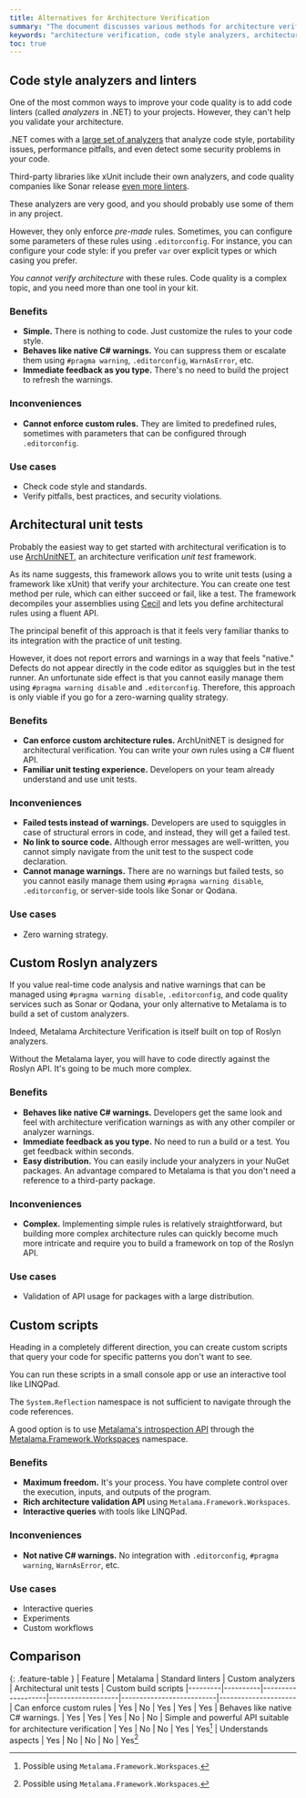 ```yaml
---
title: Alternatives for Architecture Verification
summary: "The document discusses various methods for architecture verification, including code style analyzers, architectural unit tests, custom Roslyn analyzers, and custom scripts."
keywords: "architecture verification, code style analyzers, architectural unit tests, Roslyn analyzers, custom scripts, .NET, custom architecture rules, native warnings, real-time code analysis, alternatives"
toc: true
---
```


## Code style analyzers and linters

One of the most common ways to improve your code quality is to add code linters (called _analyzers_ in .NET) to your
projects. However, they can't help you validate your architecture.

.NET comes with a [large set of analyzers](https://learn.microsoft.com/en-us/dotnet/fundamentals/code-analysis/overview)
that analyze code style, portability issues, performance pitfalls, and even detect some security problems in your code.

Third-party libraries like xUnit include their own analyzers, and code quality companies like Sonar
release [even more linters](https://www.nuget.org/packages/SonarAnalyzer.CSharp/).

These analyzers are very good, and you should probably use some of them in any project.

However, they only enforce _pre-made_ rules. Sometimes, you can configure some parameters of these rules using
`.editorconfig`. For instance, you can configure your code style: if you prefer `var` over explicit types or which
casing you prefer.

_You cannot verify architecture_ with these rules. Code quality is a complex topic, and you need more than one tool in
your kit.

<div class="row benefits">
<div class="col" markdown="block">

### Benefits

- **Simple.** There is nothing to code. Just customize the rules to your code style.
- **Behaves like native C# warnings.** You can suppress them or escalate them using `#pragma warning`, `.editorconfig`,
  `WarnAsError`, etc.
- **Immediate feedback as you type.** There's no need to build the project to refresh the warnings.

</div>
<div class="col"  markdown="block">

### Inconveniences

- **Cannot enforce custom rules.** They are limited to predefined rules, sometimes with parameters that can be
  configured through `.editorconfig`.

</div>
<div class="col"  markdown="block">

### Use cases

- Check code style and standards.
- Verify pitfalls, best practices, and security violations.

</div>
</div>

## Architectural unit tests

Probably the easiest way to get started with architectural verification is to
use [ArchUnitNET](https://github.com/TNG/ArchUnitNET), an architecture verification _unit test_ framework.

As its name suggests, this framework allows you to write unit tests (using a framework like xUnit) that verify your
architecture. You can create one test method per rule, which can either succeed or fail, like a test. The framework
decompiles your assemblies using [Cecil](https://github.com/jbevain/cecil) and lets you define architectural rules using
a fluent API.

The principal benefit of this approach is that it feels very familiar thanks to its integration with the practice of
unit testing.

However, it does not report errors and warnings in a way that feels "native." Defects do not appear directly in the code
editor as squiggles but in the test runner. An unfortunate side effect is that you cannot easily manage them using
`#pragma warning disable` and `.editorconfig`. Therefore, this approach is only viable if you go for a zero-warning
quality strategy.

<div class="row benefits">
<div class="col"  markdown="block">

### Benefits

- **Can enforce custom architecture rules.** ArchUnitNET is designed for architectural verification. You can write your
  own rules using a C# fluent API.
- **Familiar unit testing experience.** Developers on your team already understand and use unit tests.

</div>
<div class="col"  markdown="block">

### Inconveniences

- **Failed tests instead of warnings.** Developers are used to squiggles in case of structural errors in code, and
  instead, they will get a failed test.
- **No link to source code.** Although error messages are well-written, you cannot simply navigate from the unit test to
  the suspect code declaration.
- **Cannot manage warnings.** There are no warnings but failed tests, so you cannot easily manage them using
  `#pragma warning disable`, `.editorconfig`, or server-side tools like Sonar or Qodana.

</div>
<div class="col"  markdown="block">

### Use cases

- Zero warning strategy.

</div>
</div>

## Custom Roslyn analyzers

If you value real-time code analysis and native warnings that can be managed using `#pragma warning disable`,
`.editorconfig`, and code quality services such as Sonar or Qodana, your only alternative to Metalama is to build a set
of custom analyzers.

Indeed, Metalama Architecture Verification is itself built on top of Roslyn analyzers.

Without the Metalama layer, you will have to code directly against the Roslyn API. It's going to be much more complex.

<div class="row benefits">
<div class="col" markdown="block">

### Benefits

- **Behaves like native C# warnings.** Developers get the same look and feel with architecture verification warnings as
  with any other compiler or analyzer warnings.
- **Immediate feedback as you type.** No need to run a build or a test. You get feedback within seconds.
- **Easy distribution.** You can easily include your analyzers in your NuGet packages. An advantage compared to Metalama
  is that you don't need a reference to a third-party package.

</div>
<div class="col"  markdown="block">

### Inconveniences

- **Complex.** Implementing simple rules is relatively straightforward, but building more complex architecture rules can
  quickly become much more intricate and require you to build a framework on top of the Roslyn API.

</div>
<div class="col"  markdown="block">

### Use cases

- Validation of API usage for packages with a large distribution.

</div>
</div>

## Custom scripts

Heading in a completely different direction, you can create custom scripts that query your code for specific patterns
you don't want to see.

You can run these scripts in a small console app or use an interactive tool like LINQPad.

The `System.Reflection` namespace is not sufficient to navigate through the code references.

A good option is to
use [Metalama's introspection API](https://doc.metalama.net/preview/conceptual/introspection/linqpad) through
the [Metalama.Framework.Workspaces]() namespace.

<div class="row benefits">
<div class="col"  markdown="block">

### Benefits

- **Maximum freedom.** It's your process. You have complete control over the execution, inputs, and outputs of the
  program.
- **Rich architecture validation API** using `Metalama.Framework.Workspaces`.
- **Interactive queries** with tools like LINQPad.

</div>
<div class="col"  markdown="block">

### Inconveniences

- **Not native C# warnings.** No integration with `.editorconfig`, `#pragma warning`, `WarnAsError`, etc.

</div>
<div class="col"  markdown="block">

### Use cases

- Interactive queries
- Experiments
- Custom workflows

</div>
</div>

## Comparison

{: .feature-table }
| Feature | Metalama | Standard linters | Custom analyzers | Architectural unit tests | Custom build scripts
|---------|----------|-------------------|-------------------|--------------------------|---------------------
| Can enforce custom rules | Yes | No | Yes | Yes | Yes
| Behaves like native C# warnings. | Yes | Yes | Yes | No | No
| Simple and powerful API suitable for architecture verification | Yes | No | No | Yes | Yes[^1]
| Understands aspects | Yes | No | No | No | Yes[^1]

[^1]: Possible using `Metalama.Framework.Workspaces`.


